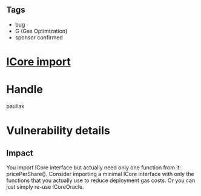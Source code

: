 ## Tags

- bug
- G (Gas Optimization)
- sponsor confirmed

# [ICore import](https://github.com/code-423n4/2021-10-badgerdao-findings/issues/79) 

# Handle

pauliax


# Vulnerability details

## Impact
You import ICore interface but actually need only one function from it: pricePerShare(). Consider importing a minimal ICore interface with only the functions that you actually use to reduce deployment gas costs. Or you can just simply re-use ICoreOracle.


